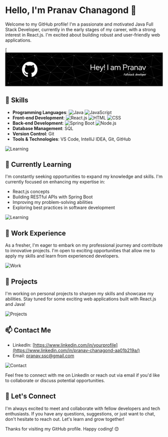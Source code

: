 # Hello, I'm Pranav Chanagond 👋

Welcome to my GitHub profile! I'm a passionate and motivated Java Full Stack Developer, currently in the early stages of my career, with a strong interest in React.js. I'm excited about building robust and user-friendly web applications.

[![GitHub Header](https://github.com/Pranavchanagond/Pranavchanagond/blob/main/img/header-image.jpg)

## 🔨 Skills

- **Programming Languages**: 
  ![Java](https://your-github-repo-url.com/java-logo.png) ![JavaScript](https://your-github-repo-url.com/javascript-logo.png)
- **Front-end Development**: 
  ![React.js](https://your-github-repo-url.com/react-logo.png) ![HTML](https://your-github-repo-url.com/html-logo.png) ![CSS](https://your-github-repo-url.com/css-logo.png)
- **Back-end Development**: 
  ![Spring Boot](https://your-github-repo-url.com/spring-logo.png) ![Node.js](https://your-github-repo-url.com/node-logo.png)
- **Database Management**: SQL
- **Version Control**: Git
- **Tools & Technologies**: VS Code, IntelliJ IDEA, Git, GitHub

![Learning](https://your-github-repo-url.com/learning-image.jpg)

## 🌱 Currently Learning

I'm constantly seeking opportunities to expand my knowledge and skills. I'm currently focused on enhancing my expertise in:

- React.js concepts
- Building RESTful APIs with Spring Boot
- Improving my problem-solving abilities
- Exploring best practices in software development

![Learning](https://your-github-repo-url.com/learning-image.jpg)

## 💼 Work Experience

As a fresher, I'm eager to embark on my professional journey and contribute to innovative projects. I'm open to exciting opportunities that allow me to apply my skills and learn from experienced developers.

![Work](https://your-github-repo-url.com/work-image.jpg)

## 🚀 Projects

I'm working on personal projects to sharpen my skills and showcase my abilities. Stay tuned for some exciting web applications built with React.js and Java!

![Projects](https://your-github-repo-url.com/projects-image.jpg)

## 📫 Contact Me

- LinkedIn: [https://www.linkedin.com/in/yourprofile](https://www.linkedin.com/in/pranav-chanagond-aa01b219a/)
- Email: [pranav.ssc@gmail.com](pranav.ssc@gmail.com)

![Contact](https://your-github-repo-url.com/contact-image.jpg)

Feel free to connect with me on LinkedIn or reach out via email if you'd like to collaborate or discuss potential opportunities.

## 🤝 Let's Connect

I'm always excited to meet and collaborate with fellow developers and tech enthusiasts. If you have any questions, suggestions, or just want to chat, don't hesitate to reach out. Let's learn and grow together!

Thanks for visiting my GitHub profile. Happy coding! 😊
